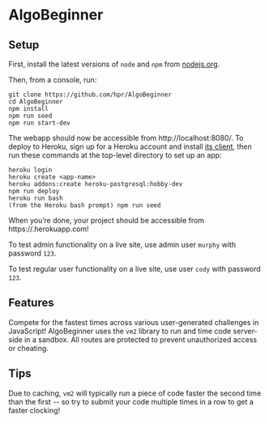 # AlgoBeginner

## Setup

First, install the latest versions of `node` and `npm` from [nodejs.org](https://www.nodejs.org).

Then, from a console, run:

```
git clone https://github.com/hpr/AlgoBeginner
cd AlgoBeginner
npm install
npm run seed
npm run start-dev
```

The webapp should now be accessible from http://localhost:8080/. To deploy to Heroku, sign up for a Heroku account and install [its client](https://devcenter.heroku.com/articles/heroku-cli), then run these commands at the top-level directory to set up an app:

```
heroku login
heroku create <app-name>
heroku addons:create heroku-postgresql:hobby-dev
npm run deploy
heroku run bash
(from the Heroku bash prompt) npm run seed
```

When you’re done, your project should be accessible from https://<app-name>.herokuapp.com!

To test admin functionality on a live site, use admin user `murphy` with password `123`.

To test regular user functionality on a live site, use user `cody` with password `123`.

## Features

Compete for the fastest times across various user-generated challenges in JavaScript! AlgoBeginner uses the `vm2` library to run and time code server-side in a sandbox. All routes are protected to prevent unauthorized access or cheating.

## Tips

Due to caching, `vm2` will typically run a piece of code faster the second time than the first -- so try to submit your code multiple times in a row to get a faster clocking!
